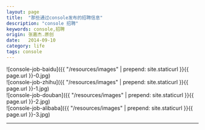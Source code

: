 ```yaml
---
layout: page
title:  "那些通过console发布的招聘信息"
description: "console 招聘"
keywords: console,招聘
origin: 张嘉杰.原创
date:   2014-09-10
category: life
tags: console
---
```

  
<!--more-->

![console-job-baidu]({{ "/resources/images" | prepend: site.staticurl }}{{ page.url }}-0.jpg)  
![console-job-zhihu]({{ "/resources/images" | prepend: site.staticurl }}{{ page.url }}-1.jpg)  
![console-job-douban]({{ "/resources/images" | prepend: site.staticurl }}{{ page.url }}-2.jpg)  
![console-job-alibaba]({{ "/resources/images" | prepend: site.staticurl }}{{ page.url }}-3.jpg)  

---------------------------------------